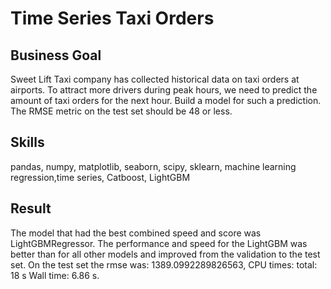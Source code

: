 # Time Series Taxi Orders

## Business Goal
Sweet Lift Taxi company has collected historical data on taxi orders at airports. To attract more drivers during peak hours, we need to predict the amount of taxi orders for the next hour. Build a model for such a prediction.
The RMSE metric on the test set should be 48 or less.

## Skills
pandas, numpy, matplotlib, seaborn, scipy, sklearn, machine learning regression,time series, Catboost, LightGBM

## Result
The model that had the best combined speed and score was LightGBMRegressor. The performance and speed for the LightGBM was better than for all other models and improved from the validation to the test set.
On the test set the rmse was: 1389.0992289826563, CPU times: total: 18 s Wall time: 6.86 s.
